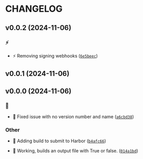 # CHANGELOG

## v0.0.2 (2024-11-06)

### :zap:

* :zap: Removing signing webhooks ([`6e5beec`](https://github.com/Westfall-io/python-greaterthan/commit/6e5beec78031be910d0f7b8c5a6a4b49bbcee487))

## v0.0.1 (2024-11-06)

## v0.0.0 (2024-11-06)

### :bug:

* :bug: Fixed issue with no version number and name ([`a6cbd38`](https://github.com/Westfall-io/python-greaterthan/commit/a6cbd3801c5ac23b3383a7b68f5cd6e940d4a7b7))

### Other

* :construction_worker: Adding build to submit to Harbor ([`b4afc66`](https://github.com/Westfall-io/python-greaterthan/commit/b4afc66f3d91adf2a96c882d0239a40d1ee8e7d8))

* :tada: Working, builds an output file with True or false. ([`014a1bd`](https://github.com/Westfall-io/python-greaterthan/commit/014a1bdf6e09f590dc93500af782a53973e25121))
